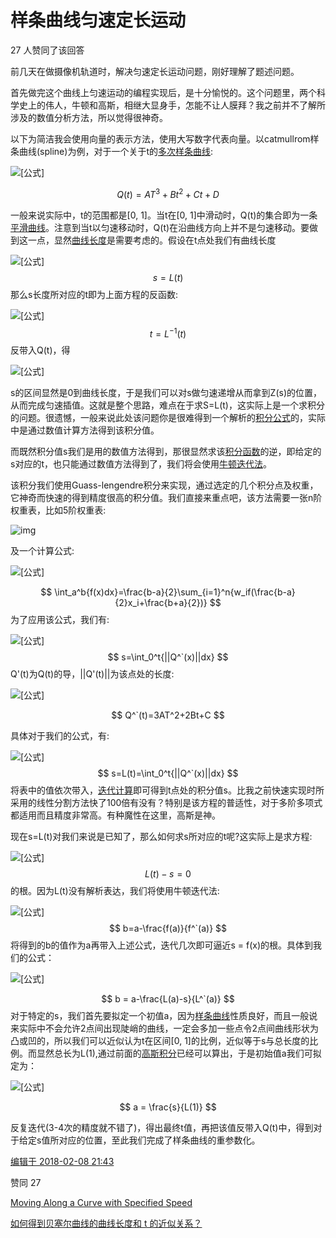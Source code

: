 # 样条曲线匀速定长运动

27 人赞同了该回答

前几天在做摄像机轨道时，解决匀速定长运动问题，刚好理解了题述问题。

首先做完这个曲线上匀速运动的编程实现后，是十分愉悦的。这个问题里，两个科学史上的伟人，牛顿和高斯，相继大显身手，怎能不让人膜拜？我之前并不了解所涉及的数值分析方法，所以觉得很神奇。

以下为简洁我会使用向量的表示方法，使用大写数字代表向量。以catmullrom样条曲线(spline)为例，对于一个关于t的[多次样条曲线](https://www.zhihu.com/search?q=多次样条曲线&search_source=Entity&hybrid_search_source=Entity&hybrid_search_extra={"sourceType"%3A"answer"%2C"sourceId"%3A310580409}):

![[公式]](https://www.zhihu.com/equation?tex=Q%28t%29+%3D+At%5E%7B3%7D+%2B+Bt%5E%7B2%7D+%2B+Ct+%2B+D)

$$
Q(t)=AT^3+Bt^2+Ct+D
$$


一般来说实际中，t的范围都是[0, 1]。当t在[0, 1]中滑动时，Q(t)的集合即为一条[平滑曲线](https://www.zhihu.com/search?q=平滑曲线&search_source=Entity&hybrid_search_source=Entity&hybrid_search_extra={"sourceType"%3A"answer"%2C"sourceId"%3A310580409})。注意到当t以匀速移动时，Q(t)在沿曲线方向上并不是匀速移动。要做到这一点，显然[曲线长度](https://www.zhihu.com/search?q=曲线长度&search_source=Entity&hybrid_search_source=Entity&hybrid_search_extra={"sourceType"%3A"answer"%2C"sourceId"%3A310580409})是需要考虑的。假设在t点处我们有曲线长度

![[公式]](https://www.zhihu.com/equation?tex=s+%3D+L%28t%29)
$$
s=L(t)
$$
那么s长度所对应的t即为上面方程的反函数:

![[公式]](https://www.zhihu.com/equation?tex=t+%3D+L%5E%7B-1%7D%28s%29)
$$
t=L^{-1}(t)
$$
反带入Q(t)，得

![[公式]](https://www.zhihu.com/equation?tex=Q%28t%29+%3D+Q%28L%5E%7B-1%7D%28s%29%29+%3D+Z%28s%29)

s的区间显然是0到曲线长度，于是我们可以对s做匀速递增从而拿到Z(s)的位置， 从而完成匀速插值。这就是整个思路，难点在于求S=L(t)，这实际上是一个求积分的问题。很遗憾，一般来说此处该问题你是很难得到一个解析的[积分公式](https://www.zhihu.com/search?q=积分公式&search_source=Entity&hybrid_search_source=Entity&hybrid_search_extra={"sourceType"%3A"answer"%2C"sourceId"%3A310580409})的，实际中是通过数值计算方法得到该积分值。

而既然积分值s我们是用的数值方法得到，那很显然求该[积分函数](https://www.zhihu.com/search?q=积分函数&search_source=Entity&hybrid_search_source=Entity&hybrid_search_extra={"sourceType"%3A"answer"%2C"sourceId"%3A310580409})的逆，即给定的s对应的t，也只能通过数值方法得到了，我们将会使用[牛顿迭代法](https://www.zhihu.com/search?q=牛顿迭代法&search_source=Entity&hybrid_search_source=Entity&hybrid_search_extra={"sourceType"%3A"answer"%2C"sourceId"%3A310580409})。

该积分我们使用Guass-lengendre积分来实现，通过选定的几个积分点及权重，它神奇而快速的得到精度很高的积分值。我们直接来重点吧，该方法需要一张n阶权重表，比如5阶权重表:

![img](https://pic3.zhimg.com/80/v2-c769e6d4592acf03071c54bf413c11ec_1440w.jpg?source=1940ef5c)

及一个计算公式:

![[公式]](https://www.zhihu.com/equation?tex=%5Cint_%7Ba%7D%5E%7Bb%7Df%28x%29dx+%3D+%5Cfrac%7Bb-a%7D%7B2%7D%5Csum_%7Bi%3D1%7D%5E%7Bn%7D%7Bw_%7Bi%7Df%28%5Cfrac%7Bb-a%7D%7B2%7Dx_%7Bi%7D%2B%5Cfrac%7Bb%2Ba%7D%7B2%7D%29%7D)

$$
\int_a^b{f(x)dx}=\frac{b-a}{2}\sum_{i=1}^n{w_if(\frac{b-a}{2}x_i+\frac{b+a}{2})}
$$
为了应用该公式，我们有:

![[公式]](https://www.zhihu.com/equation?tex=%5Cfrac%7Bds%7D%7Bdt%7D+%3D+%7C%7CQ%27%28t%29%7C%7C+%5CRightarrow+ds+%3D+%7C%7CQ%27%28t%29dt+%5CRightarrow+s+%3D+%5Cint_%7B0%7D%5E%7Bt%7D%7C%7CQ%27%28x%29%7C%7Cdx)
$$
s=\int_0^t{||Q^`(x)||dx}
$$
Q'(t)为Q(t)的导，||Q'(t)||为该点处的长度:

![[公式]](https://www.zhihu.com/equation?tex=Q%27%28t%29+%3D+3At%5E%7B2%7D+%2B+2Bt+%2B+C)

$$
Q^`(t)=3AT^2+2Bt+C
$$

具体对于我们的公式，有:

![[公式]](https://www.zhihu.com/equation?tex=s%3D+L%28t%29+%3D+%5Cint_%7B0%7D%5E%7Bt%7D%7C%7CQ%27%28x%29%7C%7Cdx+%3D+%5Cfrac%7Bt%7D%7B2%7D%5Csum_%7Bi%3D1%7D%5E%7Bn%7D%7Bw_%7Bi%7D%7C%7CQ%27%28%5Cfrac%7Bt%7D%7B2%7Dx_%7Bi%7D%2B%5Cfrac%7Bt%7D%7B2%7D%29%7C%7C%7D)
$$
s=L(t)=\int_0^t{||Q^`(x)||dx}
$$
将表中的值依次带入，[迭代计算](https://www.zhihu.com/search?q=迭代计算&search_source=Entity&hybrid_search_source=Entity&hybrid_search_extra={"sourceType"%3A"answer"%2C"sourceId"%3A310580409})即可得到t点处的积分值s。比我之前快速实现时所采用的线性分割方法快了100倍有没有？特别是该方程的普适性，对于多阶多项式都适用而且精度非常高。有种魔性在这里，高斯是神。

现在s=L(t)对我们来说是已知了，那么如何求s所对应的t呢?这实际上是求方程:

![[公式]](https://www.zhihu.com/equation?tex=L%28t%29+-+s+%3D+0)
$$
L(t)-s=0
$$
的根。因为L(t)没有解析表达，我们将使用牛顿迭代法:

![[公式]](https://www.zhihu.com/equation?tex=b%3D+a+-+%5Cfrac%7Bf%28a%29%7D%7Bf%27%28a%29%7D)
$$
b=a-\frac{f(a)}{f^`(a)}
$$
将得到的b的值作为a再带入上述公式，迭代几次即可逼近s = f(x)的根。具体到我们的公式：

![[公式]](https://www.zhihu.com/equation?tex=b%3D+a+-+%5Cfrac%7BL%28a%29+-+s%7D%7BL%27%28a%29%7D)

$$
b = a-\frac{L(a)-s}{L^`(a)}
$$
对于特定的s，我们首先要拟定一个初值a，因为[样条曲线](https://www.zhihu.com/search?q=样条曲线&search_source=Entity&hybrid_search_source=Entity&hybrid_search_extra={"sourceType"%3A"answer"%2C"sourceId"%3A310580409})性质良好，而且一般说来实际中不会允许2点间出现陡峭的曲线，一定会多加一些点令2点间曲线形状为凸或凹的，所以我们可以近似认为t在区间[0, 1]的比例，近似等于s与总长度的比例。而显然总长为L(1),通过前面的[高斯积分](https://www.zhihu.com/search?q=高斯积分&search_source=Entity&hybrid_search_source=Entity&hybrid_search_extra={"sourceType"%3A"answer"%2C"sourceId"%3A310580409})已经可以算出，于是初始值a我们可拟定为：

![[公式]](https://www.zhihu.com/equation?tex=a+%3D+%5Cfrac%7Bs%7D%7BL%281%29%7D)

$$
a = \frac{s}{L(1)}
$$

反复迭代(3-4次的精度就不错了)，得出最终t值，再把该值反带入Q(t)中，得到对于给定s值所对应的位置，至此我们完成了样条曲线的重参数化。

[编辑于 2018-02-08 21:43](https://www.zhihu.com/question/27715729/answer/310580409)

赞同 27



[Moving Along a Curve with Specified Speed](https://www.geometrictools.com/Documentation/MovingAlongCurveSpecifiedSpeed.pdf)  



[如何得到贝塞尔曲线的曲线长度和 t 的近似关系？](https://www.zhihu.com/question/27715729/answer/157706877)